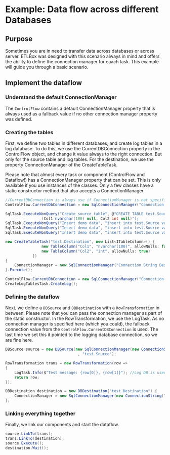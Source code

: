 # Example: Data flow across different Databases

## Purpose
Sometimes you are in need to transfer data across databases or across server. ETLBox was designed with this
scenario always in mind and offers the ability to define the connection manager for eaach task. 
This example will guide you through a basic scenario.

## Implement the dataflow

### Understand the default ConnectionManager

The `ControlFlow` contains a default ConnectionManager property that is always used as a fallback value if 
no other connection manager property was defined.

### Creating the tables

First, we define two tables in different databases, and create log tables in a log database.
To do this, we use the CurrentDBConnection property in the
ControlFlow object, and change it value always to the right connection. But only for the source table and log tables.
For the destination, we use the property ConnectionManager of the CreateTableTask.

Please note that almost every task or component (ControlFlow and Dataflow!) has a ConnectionManager property that
can be set. This is only available if you use instances of the classes. Only a few classes have a static constructor method
that also accepts a ConnectionManager.

```C#
//CurrentDbConnection is always use if ConnectionManager is not specified otherwise!
ControlFlow.CurrentDbConnection = new SqlConnectionManager("Connection String Source");

SqlTask.ExecuteNonQuery("Create source table", @"CREATE TABLE test.Source
                (Col1 nvarchar(100) null, Col2 int null)");
SqlTask.ExecuteNonQuery("Insert demo data", "insert into test.Source values('Test1',1)");
SqlTask.ExecuteNonQuery("Insert demo data", "insert into test.Source values('Test2',2)");
SqlTask.ExecuteNonQuery("Insert demo data", "insert into test.Source values('Test3',3)");

new CreateTableTask("test.Destination", new List<ITableColumn>() {
                new TableColumn("Col1", "nvarchar(100)", allowNulls: false),
                new TableColumn("Col2", "int", allowNulls: true)
            })
{
    ConnectionManager = new SqlConnectionManager("Connection String Destination")
}.Execute();

ControlFlow.CurrentDbConnection = new SqlConnectionManager("Connection String Logging DB");
CreateLogTablesTask.CreateLog();
```

### Defining the dataflow

Next, we define a `DBSource` and `DBDestination` with a `RowTransformation` in between.
Please note that you can pass the connection manager as part of the static constructor. 
In the RowTransformation, we use the LogTask. As no connection manager is specified here (which you could),
the fallback connection value from the `ControlFlow.CurrentDBConnection` is used. The last time we set this it pointed
to the logging database connection, so we are fine here.

```C#
DBSource source = new DBSource(new SqlConnectionManager(new ConnectionString("Connection string Source))
                                , "test.Source");

RowTransformation trans = new RowTransformation(row =>
{
    LogTask.Info($"Test message: {row[0]}, {row[1]}"); //Log DB is used as this is the ControlFlow.CurrentDBConnection!
    return row;
});

DBDestination destination = new DBDestination("test.Destination") {
    ConnectionManager = new SqlConnectionManager(new ConnectionString("Connection String Destination"))
};
```

### Linking everything together

Finally, we link our components and start the dataflow.

```C#
source.LinkTo(trans);
trans.LinkTo(destination);
source.Execute();
destination.Wait();
```